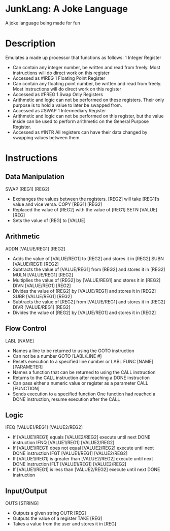 # JunkLang: A Joke Language
A joke language being made for fun
# Description
Emulates a made up processor that functions as follows:
1 Integer Register
- Can contain any integer number, be written and read from freely. Most instructions will do direct work on this register
- Accessed as #IREG
1 Floating Point Register
- Can contain any floating point number, be written and read from freely. Most instructions will do direct work on this register
- Accessed as #FREG
1 Swap Only Registers
- Arithmetic and logic can not be performed on these registers. Their only purpose is to hold a value to later be swapped from.
- Accessed as #SWAP
1 Intermediary Register
- Arithmetic and logic can not be performed on this register, but the value inside can be used to perform arithmetic on the General Purpose Register.
- Accessed as #INTR
All registers can have their data changed by swapping values between them.
# Instructions
## Data Manipulation
SWAP [REG1] [REG2]
- Exchanges the values between the registers. [REG2] will take [REG1]’s value and vice versa.
COPY [REG1] [REG2]
- Replaced the value of [REG2] with the value of [REG1]
SETN [VALUE] [REG]
- Sets the value of [REG] to [VALUE]
## Arithmetic
ADDN [VALUE/REG1] [REG2]
- Adds the value of [VALUE/REG1] to [REG2] and stores it in [REG2]
SUBN [VALUE/REG1] [REG2]
- Subtracts the value of [VALUE/REG1] from [REG2] and stores it in [REG2]
MULN [VALUE/REG1] [REG2]
- Multiplies the value of [REG2] by [VALUE/REG1] and stores it in [REG2]
DIVN [VALUE/REG1] [REG2]
- Divides the value of [REG2] by [VALUE/REG1] and stores it in [REG2]
SUBR [VALUE/REG1] [REG2]
- Subtracts the value of [REG2] from [VALUE/REG1] and stores it in [REG2]
DIVR [VALUE/REG1] [REG2]
- Divides the value of [REG2] by [VALUE/REG1] and stores it in [REG2]
## Flow Control
LABL [NAME]
- Names a line to be returned to using the GOTO instruction
- Can not be a number
GOTO [LABL/LINE #]
- Resets execution to a specified line number or LABL
FUNC [NAME] [PARAMETER]
- Names a function that can be returned to using the CALL instruction
- Returns to the CALL instruction after reaching a DONE instruction
- Can pass either a numeric value or register as a parameter
CALL [FUNCTION]
- Sends execution to a specified function
One function had reached a DONE instruction, resume execution after the CALL
## Logic
IFEQ [VALUE1/REG1] [VALUE2/REG2]
- If [VALUE1/REG1] equals [VALUE2/REG2] execute until next DONE instruction
IFNQ [VALUE1/REG1] [VALUE2/REG2]
- If [VALUE1/REG1] does not equal [VALUE2/REG2] execute until next DONE instruction
IFGT [VALUE1/REG1] [VALUE2/REG2]
- If [VALUE1/REG1] is greater than [VALUE2/REG2] execute until next DONE instruction
IFLT [VALUE1/REG1] [VALUE2/REG2]
- If [VALUE1/REG1] is less than [VALUE2/REG2] execute until next DONE instruction

## Input/Output
OUTS [STRING]
- Outputs a given string
OUTR [REG]
- Outputs the value of a register
TAKE [REG]
- Takes a value from the user and stores it in [REG]
